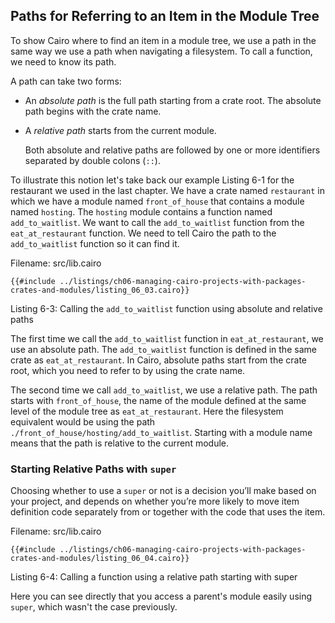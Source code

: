 ## Paths for Referring to an Item in the Module Tree

To show Cairo where to find an item in a module tree, we use a path in the same way we use a path when navigating a filesystem. To call a function, we need to know its path.

A path can take two forms:

- An _absolute path_ is the full path starting from a crate root. The absolute path begins with the crate name.
- A _relative path_ starts from the current module.

  Both absolute and relative paths are followed by one or more identifiers
  separated by double colons (`::`).

To illustrate this notion let's take back our example Listing 6-1 for the restaurant we used in the last chapter. We have a crate named `restaurant` in which we have a module named `front_of_house` that contains a module named `hosting`. The `hosting` module contains a function named `add_to_waitlist`. We want to call the `add_to_waitlist` function from the `eat_at_restaurant` function. We need to tell Cairo the path to the `add_to_waitlist` function so it can find it.

<span class="filename">Filename: src/lib.cairo</span>

```rust,noplayground
{{#include ../listings/ch06-managing-cairo-projects-with-packages-crates-and-modules/listing_06_03.cairo}}
```

<span class="caption">Listing 6-3: Calling the `add_to_waitlist` function using absolute and relative paths</span>

The first time we call the `add_to_waitlist` function in `eat_at_restaurant`,
we use an absolute path. The `add_to_waitlist` function is defined in the same
crate as `eat_at_restaurant`. In Cairo, absolute paths start from the crate root, which you need to refer to by using the crate name.

The second time we call `add_to_waitlist`, we use a relative path. The path starts with `front_of_house`, the name of the module
defined at the same level of the module tree as `eat_at_restaurant`. Here the
filesystem equivalent would be using the path
`./front_of_house/hosting/add_to_waitlist`. Starting with a module name means
that the path is relative to the current module.

### Starting Relative Paths with `super`

Choosing whether to use a `super` or not is a decision you’ll make
based on your project, and depends on whether you’re more likely to move item
definition code separately from or together with the code that uses the item.

<span class="filename">Filename: src/lib.cairo</span>

```rust,noplayground
{{#include ../listings/ch06-managing-cairo-projects-with-packages-crates-and-modules/listing_06_04.cairo}}
```

<span class="caption">Listing 6-4: Calling a function using a relative path starting with super</span>

Here you can see directly that you access a parent's module easily using `super`, which wasn't the case previously.
